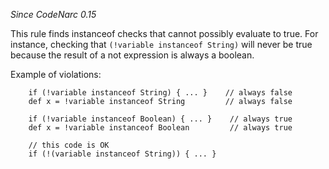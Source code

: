 *Since CodeNarc 0.15*

This rule finds instanceof checks that cannot possibly evaluate to true.
For instance, checking that `(!variable instanceof String)` will never
be true because the result of a not expression is always a boolean.

Example of violations:

``` 
    if (!variable instanceof String) { ... }    // always false
    def x = !variable instanceof String         // always false

    if (!variable instanceof Boolean) { ... }    // always true
    def x = !variable instanceof Boolean         // always true

    // this code is OK
    if (!(variable instanceof String)) { ... }
```
